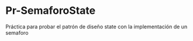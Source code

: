 # Pr-SemaforoState
Práctica para probar el patrón de diseño state con la implementación de un semaforo
